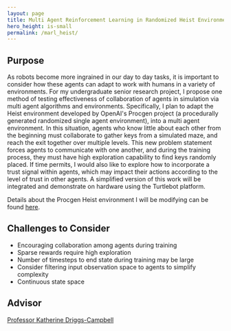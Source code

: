 ```yaml
---
layout: page
title: Multi Agent Reinforcement Learning in Randomized Heist Environments
hero_height: is-small
permalink: /marl_heist/
---
```


## Purpose
As robots become more ingrained in our day to day tasks, it is important to consider how these agents can adapt to work with humans in a variety of environments. For my undergraduate senior research project, I propose one method of testing effectiveness of collaboration of agents in simulation via multi agent algorithms and environments. Specifically, I plan to adapt the Heist environment developed by OpenAI's Procgen project (a procedurally generated randomized single agent environment), into a multi agent environment. In this situation, agents who know little about each other from the beginning must collaborate to gather keys from a simulated maze, and reach the exit together over multiple levels. This new problem statement forces agents to communicate with one another, and during the training process, they must have high exploration capability to find keys randomly placed. If time permits, I would also like to explore how to incorporate a trust signal within agents, which may impact their actions according to the level of trust in other agents. A simplified version of this work will be integrated and demonstrate on hardware using the Turtlebot platform.  
  
Details about the Procgen Heist environment I will be modifying can be found [here](https://github.com/openai/procgen).

## Challenges to Consider
* Encouraging collaboration among agents during training
* Sparse rewards require high exploration
* Number of timesteps to end state during training may be large
* Consider filtering input observation space to agents to simplify complexity
* Continuous state space

## Advisor
[Professor Katherine Driggs-Campbell](https://krdc.web.illinois.edu/)
